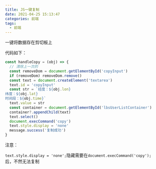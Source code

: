 ```yaml
---
title: JS一键复制
date: 2021-04-25 15:13:47
categories: 前端
tags:
  - 前端
---
```


一键将数据存在剪切板上

代码如下：

<!-- more -->

```js
const handleCopy = (obj) => {
  // 清除上一次的
  const removeDom = document.getElementById('copyInput')
  if (removeDom) removeDom.remove()
  const text = document.createElement('textarea')
  text.id = 'copyInput'
  const str = `经度：${obj.lon}
纬度：${obj.lat}
时间段：${obj.time}`
  text.value = str
  const container = document.getElementById('lbsUserListContainer')
  container?.appendChild(text)
  text.select()
  document.execCommand('copy')
  text.style.display = 'none'
  message.success('复制成功')
}
```

注意：

`text.style.display = 'none';`隐藏需要在`document.execCommand('copy');`后，不然无法复制
